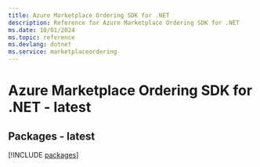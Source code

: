 ```yaml
---
title: Azure Marketplace Ordering SDK for .NET
description: Reference for Azure Marketplace Ordering SDK for .NET
ms.date: 10/01/2024
ms.topic: reference
ms.devlang: dotnet
ms.service: marketplaceordering
---
```

# Azure Marketplace Ordering SDK for .NET - latest
## Packages - latest
[!INCLUDE [packages](marketplace-ordering-index.md)]